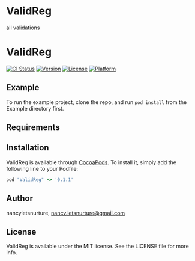 # ValidReg
all validations
# ValidReg

[![CI Status](http://img.shields.io/travis/nancyletsnurture/ValidReg.svg?style=flat)](https://travis-ci.org/nancyletsnurture/ValidReg)
[![Version](https://img.shields.io/cocoapods/v/ValidReg.svg?style=flat)](http://cocoapods.org/pods/ValidReg)
[![License](https://img.shields.io/cocoapods/l/ValidReg.svg?style=flat)](http://cocoapods.org/pods/ValidReg)
[![Platform](https://img.shields.io/cocoapods/p/ValidReg.svg?style=flat)](http://cocoapods.org/pods/ValidReg)

## Example

To run the example project, clone the repo, and run `pod install` from the Example directory first.

## Requirements

## Installation

ValidReg is available through [CocoaPods](http://cocoapods.org). To install
it, simply add the following line to your Podfile:

```ruby
pod "ValidReg" -> '0.1.1'
```

## Author

nancyletsnurture, nancy.letsnurture@gmail.com

## License

ValidReg is available under the MIT license. See the LICENSE file for more info.
